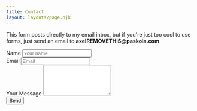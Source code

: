 ```yaml
---
title: Contact
layout: layouts/page.njk
---
```


This form posts directly to my email inbox, but if you're just too cool to use forms, just send an email to <strong>axel<span class="d-none">REMOVETHIS</span>@paskola.com</strong>.

<form action="/thanks" method="post" name="contact" netlify><input type="hidden" name="form-name" value="contact">
    <div class="mb-1">
        <label for="name">Name</label>
        <input type="text" class="form-control" id="name" name="name" placeholder="Your name" required="">
    </div>
    <div class="mb-1" style="display: none;">
        <label for="pot">Don't fill this one out:</label>
        <input class="form-control" name="pot">
    </div>
    <div class="mb-1">
        <label for="email">Email</label>
        <input type="email" class="form-control" id="email" name="email" placeholder="Email" required="">
    </div>
    <div class="mb-1">
        <label for="message">Your Message</label>
        <textarea class="form-control" id="message" name="message" placeholder="" rows="5 required"></textarea>
    </div>
    <div>
        <button type="submit" class="btn">Send</button>
    </div>
</form>
